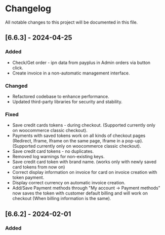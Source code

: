 # Changelog

All notable changes to this project will be documented in this file.

## [6.6.3] - 2024-04-25
### Added
- Check/Get order - ipn data from payplus in Admin orders via button click.
- Create invoice in a non-automatic management interface.

### Changed
- Refactored codebase to enhance performance.
- Updated third-party libraries for security and stability.

### Fixed
- Save credit cards tokens - during checkout. (Supported currently only on woocommerce classic checkout).
- Payments with saved tokens work on all kinds of checkout pages (Redirect, Iframe, Iframe on the same page, Iframe in a pop-up). (Supported currently only on woocommerce classic checkout).
- Save credit card tokens - no duplicates.
- Removed log warnings for non-existing keys.
- Save credit card token with brand name. (works only with newly saved card tokens from now on)
- Correct display information on invoice for card on invoice creation with token payment.
- Display correct currency on automatic invoice creation.
- Add/Save Payment methods through "My account -> Payment methods" now saves the token with customer default billing and will work on checkout (When billing information is the same).

## [6.6.2] - 2024-02-01
### Added


